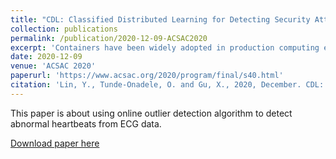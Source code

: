 ```yaml
---
title: "CDL: Classified Distributed Learning for Detecting Security Attacks in Containerized Applications"
collection: publications
permalink: /publication/2020-12-09-ACSAC2020
excerpt: 'Containers have been widely adopted in production computing environments for its efficiency and low isolation overhead. However, recent studies have shown that containerized applications are prone to various security attacks. Moreover, containerized applications are often highly dynamic and short-lived, which further exacerbates the problem. In this paper, we present CDL, a classified distributed learning framework to achieve efficient security attack detection for containerized applications. CDL integrates online application classification and anomaly detection to overcome the challenge of lacking sufficient training data for dynamic short-lived containers while considering diversified normal behaviors in different applications. We have implemented a prototype of CDL and evaluated it over 33 real world vulnerability attacks in 24 commonly used server applications. Our experimental results show that CDL can reduce the false positive rate from over 12% to 0.24% compared to the traditional anomaly detection scheme without aggregating training data. Compared to the distributed learning method without application classification, CDL can improve the detection rate from catching 20 out of 33 attacks to 31 out of 33 attacks before those attacks compromise the server systems. CDL is light-weight, which can complete application classification and anomaly detection within a few milliseconds.'
date: 2020-12-09
venue: 'ACSAC 2020'
paperurl: 'https://www.acsac.org/2020/program/final/s40.html'
citation: 'Lin, Y., Tunde-Onadele, O. and Gu, X., 2020, December. CDL: Classified Distributed Learning for Detecting Security Attacks in Containerized Applications. In Annual Computer Security Applications Conference (pp. 179-188)'
---
```

This paper is about using online outlier detection algorithm to detect abnormal heartbeats from ECG data.

[Download paper here](http://dance.csc.ncsu.edu/papers/ACSAC20.pdf)

